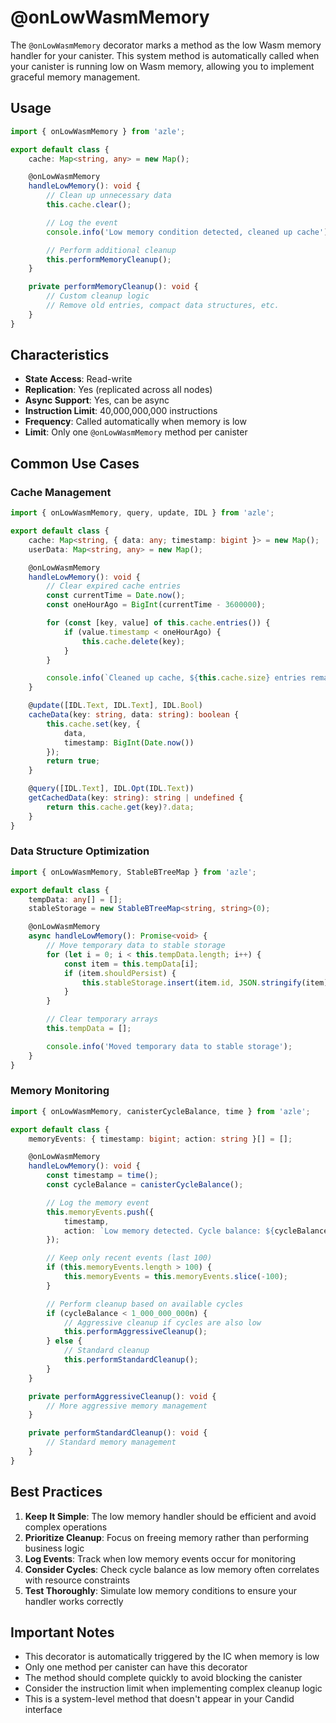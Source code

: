 # @onLowWasmMemory

The `@onLowWasmMemory` decorator marks a method as the low Wasm memory handler for your canister. This system method is automatically called when your canister is running low on Wasm memory, allowing you to implement graceful memory management.

## Usage

```typescript
import { onLowWasmMemory } from 'azle';

export default class {
    cache: Map<string, any> = new Map();

    @onLowWasmMemory
    handleLowMemory(): void {
        // Clean up unnecessary data
        this.cache.clear();

        // Log the event
        console.info('Low memory condition detected, cleaned up cache');

        // Perform additional cleanup
        this.performMemoryCleanup();
    }

    private performMemoryCleanup(): void {
        // Custom cleanup logic
        // Remove old entries, compact data structures, etc.
    }
}
```

## Characteristics

- **State Access**: Read-write
- **Replication**: Yes (replicated across all nodes)
- **Async Support**: Yes, can be async
- **Instruction Limit**: 40,000,000,000 instructions
- **Frequency**: Called automatically when memory is low
- **Limit**: Only one `@onLowWasmMemory` method per canister

## Common Use Cases

### Cache Management

```typescript
import { onLowWasmMemory, query, update, IDL } from 'azle';

export default class {
    cache: Map<string, { data: any; timestamp: bigint }> = new Map();
    userData: Map<string, any> = new Map();

    @onLowWasmMemory
    handleLowMemory(): void {
        // Clear expired cache entries
        const currentTime = Date.now();
        const oneHourAgo = BigInt(currentTime - 3600000);

        for (const [key, value] of this.cache.entries()) {
            if (value.timestamp < oneHourAgo) {
                this.cache.delete(key);
            }
        }

        console.info(`Cleaned up cache, ${this.cache.size} entries remaining`);
    }

    @update([IDL.Text, IDL.Text], IDL.Bool)
    cacheData(key: string, data: string): boolean {
        this.cache.set(key, {
            data,
            timestamp: BigInt(Date.now())
        });
        return true;
    }

    @query([IDL.Text], IDL.Opt(IDL.Text))
    getCachedData(key: string): string | undefined {
        return this.cache.get(key)?.data;
    }
}
```

### Data Structure Optimization

```typescript
import { onLowWasmMemory, StableBTreeMap } from 'azle';

export default class {
    tempData: any[] = [];
    stableStorage = new StableBTreeMap<string, string>(0);

    @onLowWasmMemory
    async handleLowMemory(): Promise<void> {
        // Move temporary data to stable storage
        for (let i = 0; i < this.tempData.length; i++) {
            const item = this.tempData[i];
            if (item.shouldPersist) {
                this.stableStorage.insert(item.id, JSON.stringify(item));
            }
        }

        // Clear temporary arrays
        this.tempData = [];

        console.info('Moved temporary data to stable storage');
    }
}
```

### Memory Monitoring

```typescript
import { onLowWasmMemory, canisterCycleBalance, time } from 'azle';

export default class {
    memoryEvents: { timestamp: bigint; action: string }[] = [];

    @onLowWasmMemory
    handleLowMemory(): void {
        const timestamp = time();
        const cycleBalance = canisterCycleBalance();

        // Log the memory event
        this.memoryEvents.push({
            timestamp,
            action: `Low memory detected. Cycle balance: ${cycleBalance}`
        });

        // Keep only recent events (last 100)
        if (this.memoryEvents.length > 100) {
            this.memoryEvents = this.memoryEvents.slice(-100);
        }

        // Perform cleanup based on available cycles
        if (cycleBalance < 1_000_000_000n) {
            // Aggressive cleanup if cycles are also low
            this.performAggressiveCleanup();
        } else {
            // Standard cleanup
            this.performStandardCleanup();
        }
    }

    private performAggressiveCleanup(): void {
        // More aggressive memory management
    }

    private performStandardCleanup(): void {
        // Standard memory management
    }
}
```

## Best Practices

1. **Keep It Simple**: The low memory handler should be efficient and avoid complex operations
2. **Prioritize Cleanup**: Focus on freeing memory rather than performing business logic
3. **Log Events**: Track when low memory events occur for monitoring
4. **Consider Cycles**: Check cycle balance as low memory often correlates with resource constraints
5. **Test Thoroughly**: Simulate low memory conditions to ensure your handler works correctly

## Important Notes

- This decorator is automatically triggered by the IC when memory is low
- Only one method per canister can have this decorator
- The method should complete quickly to avoid blocking the canister
- Consider the instruction limit when implementing complex cleanup logic
- This is a system-level method that doesn't appear in your Candid interface
